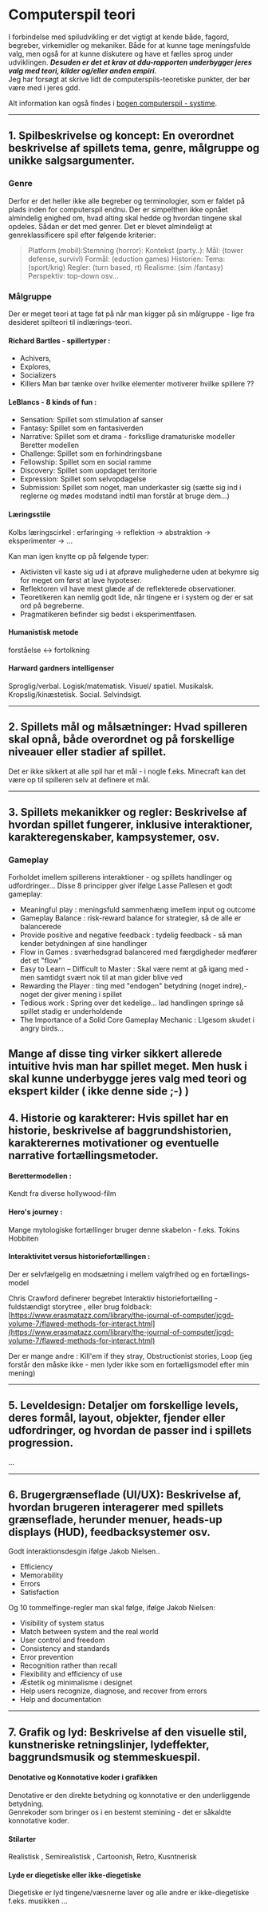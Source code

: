 <h1>Computerspil teori</h1>

I forbindelse med spiludvikling er det vigtigt at kende både, fagord, begreber, virkemidler og mekaniker. 
Både for at kunne tage meningsfulde valg, men også for at kunne diskutere og have et fælles sprog under udviklingen.
***Desuden er det et krav at ddu-rapporten underbygger jeres valg med teori, kilder og/eller anden empiri.***   
Jeg har forsøgt at skrive lidt de computerspils-teoretiske punkter, der bør være med i jeres gdd.

Alt information kan også findes i [bogen computerspil - systime](https://computerspil.systime.dk/).

-----------------------------------------------------

## 1. Spilbeskrivelse og koncept: En overordnet beskrivelse af spillets tema, genre, målgruppe og unikke salgsargumenter.

### Genre
Derfor er det heller ikke alle begreber og terminologier, som er faldet på plads inden for computerspil endnu. Der er simpelthen ikke opnået almindelig enighed om, hvad alting skal hedde og hvordan tingene skal opdeles. Sådan er det med genrer. Det er blevet almindeligt at genreklassificere spil efter følgende kriterier: 

> Platform (mobil):Stemning (horror): Kontekst (party..): Mål: (tower defense, survivl) Formål: (eduction games) Historien: Tema: (sport/krig) Regler: (turn based, rt) Realisme: (sim /fantasy) Perspektiv: top-down osv...

### Målgruppe 
Der er meget teori at tage fat på når man kigger på sin målgruppe - lige fra desideret spilteori til indlærings-teori. 

####  Richard Bartles - spillertyper : 
 - Achivers, 
 - Explores, 
 - Socializers 
 - Killers
Man bør tænke over hvilke elementer motiverer hvilke spillere ??

#### LeBlancs - 8 kinds of fun : 
- Sensation: Spillet som stimulation af sanser
- Fantasy: Spillet som en fantasiverden
- Narrative: Spillet som et drama - forksllige dramaturiske modeller Beretter modellen 
- Challenge: Spillet som en forhindringsbane
- Fellowship: Spillet som en social ramme
- Discovery: Spillet som uopdaget territorie
- Expression: Spillet som selvopdagelse
- Submission: Spillet som noget, man underkaster sig (sætte sig ind i reglerne og mødes modstand indtil man forstår at bruge dem...)

#### Læringsstile 
Kolbs læringscirkel : erfaringing -> reflektion -> abstraktion -> eksperimenter -> ... 

Kan man igen knytte op på følgende typer:    
- Aktivisten vil kaste sig ud i at afprøve mulighederne uden at bekymre sig for meget om først at lave hypoteser.
- Reflektoren vil have mest glæde af de reflekterede observationer.
- Teoretikeren kan nemlig godt lide, når tingene er i system og der er sat ord på begreberne.
- Pragmatikeren befinder sig bedst i eksperimentfasen.

#### Humanistisk metode
forståelse <-> fortolkning

#### Harward gardners intelligenser
Sproglig/verbal. Logisk/matematisk. Visuel/ spatiel. Musikalsk. Kropslig/kinæstetisk. Social. Selvindsigt.

------------------------------------

## 2. Spillets mål og målsætninger: Hvad spilleren skal opnå, både overordnet og på forskellige niveauer eller stadier af spillet.

Det er ikke sikkert at alle spil har et mål - i nogle f.eks. Minecraft kan det være op til spilleren selv at definere et mål.

------------------------------------

## 3. Spillets mekanikker og regler: Beskrivelse af hvordan spillet fungerer, inklusive interaktioner, karakteregenskaber, kampsystemer, osv.

### Gameplay
Forholdet imellem spillerens interaktioner - og spillets handlinger og udfordringer...
Disse 8 principper giver ifølge Lasse Pallesen et godt gameplay:
- Meaningful play : meningsfuld sammenhæng imellem input og outcome
- Gameplay Balance : risk-reward balance for strategier, så de alle er balancerede
- Provide positive and negative feedback : tydelig feedback - så man kender betydningen af sine handlinger
- Flow in Games : sværhedsgrad balancered med færgdigheder medfører det et "flow"
- Easy to Learn – Difficult to Master : Skal være nemt at gå igang med - men samtidgt svært nok til at man gider blive ved
- Rewarding the Player : ting med "endogen" betydning (noget indre),- noget der giver mening i spillet
- Tedious work : Spring over det kedelige... lad handlingen springe så spillet stadig er underholdende 
- The Importance of a Solid Core Gameplay Mechanic : LIgesom skudet i angry birds...

Mange af disse ting virker sikkert allerede intuitive hvis man har spillet meget. Men husk i skal kunne underbygge jeres valg med teori og ekspert kilder ( ikke denne side ;-) )
------------------------------------

## 4. Historie og karakterer: Hvis spillet har en historie, beskrivelse af baggrundshistorien, karakterernes motivationer og eventuelle narrative fortællingsmetoder.

#### Berettermodellen : 
Kendt fra diverse hollywood-film

#### Hero's journey : 
Mange mytologiske fortællinger bruger denne skabelon - f.eks. Tokins Hobbiten

#### Interaktivitet versus historiefortællingen : 
Der er selvfælgelig en modsætning i mellem valgfrihed og en fortællings-model

Chris Crawford definerer begrebet Interaktiv historiefortælling - fuldstændigt storytree , eller brug foldback:    
[https://www.erasmatazz.com/library/the-journal-of-computer/jcgd-volume-7/flawed-methods-for-interact.html](https://www.erasmatazz.com/library/the-journal-of-computer/jcgd-volume-7/flawed-methods-for-interact.html)

Der er mange andre : Kill'em if they stray, Obstructionist stories, Loop (jeg forstår den måske ikke - men lyder ikke som en fortælligsmodel efter min mening)

------------------------------------

## 5. Leveldesign: Detaljer om forskellige levels, deres formål, layout, objekter, fjender eller udfordringer, og hvordan de passer ind i spillets progression.

...

------------------------------------

## 6. Brugergrænseflade (UI/UX): Beskrivelse af, hvordan brugeren interagerer med spillets grænseflade, herunder menuer, heads-up displays (HUD), feedbacksystemer osv.

Godt interaktionsdesgin ifølge Jakob Nielsen..

- Efficiency
- Memorability
- Errors
- Satisfaction

Og 10 tommelfinge-regler man skal følge, ifølge Jakob Nielsen:
- Visibility of system status
- Match between system and the real world
- User control and freedom
- Consistency and standards
- Error prevention
- Recognition rather than recall
- Flexibility and efficiency of use
- Æstetik og minimalisme i designet
- Help users recognize, diagnose, and recover from errors
- Help and documentation

------------------------------------

## 7. Grafik og lyd: Beskrivelse af den visuelle stil, kunstneriske retningslinjer, lydeffekter, baggrundsmusik og stemmeskuespil.

#### Denotative og Konnotative koder i grafikken 
Denotative er den direkte betydning og konnotative er den underliggende betydning.    
Genrekoder som bringer os i en bestemt stemining - det er såkaldte konnotative koder.

#### Stilarter 
Realistisk , Semirealistisk , Cartoonish, Retro, Kusntnerisk

#### Lyde er diegetiske eller ikke-diegetiske 
Diegetiske er lyd tingene/væsnerne laver og alle andre er ikke-diegetiske f.eks. musikken ...